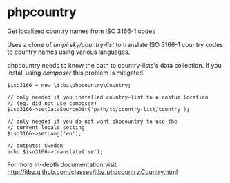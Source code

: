 phpcountry
==========

Get localized country names from ISO 3166-1 codes

Uses a clone of *umpirsky/country-list* to translate ISO 3166-1 country codes
to country names using various languages.

phpcountry needs to know the path to country-lists's data collection. If
you install using *composer* this problem is mitigated.

    $iso3166 = new \itbz\phpcountry\Country;

    // only needed if you installed country-list to a costum location
    // (eg. did not use composer)
    $iso3166->setDataSourceDir('path/to/country-list/country');

    // only needed if you do not want phpcountry to use the
    // current locale setting
    $iso3166->setLang('en');

    // outputs: Sweden
    echo $iso3166->translate('se');

For more in-depth documentation visit
http://itbz.github.com/classes/itbz.phpcountry.Country.html